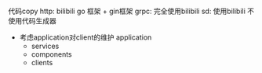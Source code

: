 ### 

代码copy
http: bilibili   go 框架 + gin框架
grpc: 完全使用bilibili
sd: 使用bilibili
不使用代码生成器
- 考虑application对client的维护
application 
    - services 
    - components 
    - clients